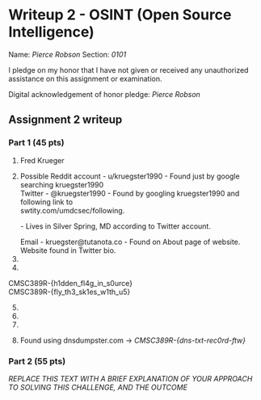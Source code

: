 Writeup 2 - OSINT (Open Source Intelligence)
======

Name: *Pierce Robson*
Section: *0101*

I pledge on my honor that I have not given or received any unauthorized assistance on this assignment or examination.

Digital acknowledgement of honor pledge: *Pierce Robson*

## Assignment 2 writeup

### Part 1 (45 pts)

1. Fred Krueger

2.  Possible Reddit account - u/kruegster1990 - Found just by google searching kruegster1990  
    Twitter - @kruegster1990                  - Found by googling kruegster1990 and following link to   
        swtity.com/umdcsec/following.  
       <p>     - Lives in Silver Spring, MD according to Twitter account.  </p>
    Email   - kruegster@tutanota.co           - Found on About page of website. Website found in Twitter bio.  

3. 

4. 
CMSC389R-{h1dden_fl4g_in_s0urce}  
CMSC389R-{fly_th3_sk1es_w1th_u5}  

5. 

6. 

7. 

8. Found using dnsdumpster.com -> *CMSC389R-{dns-txt-rec0rd-ftw}*

### Part 2 (55 pts)

*REPLACE THIS TEXT WITH A BRIEF EXPLANATION OF YOUR APPROACH TO SOLVING THIS CHALLENGE, AND THE OUTCOME*
